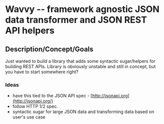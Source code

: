 # Wavvy -- framework agnostic JSON data transformer and JSON REST API helpers

## Description/Concept/Goals

Just wanted to build a library that adds some syntactic sugar/helpers for building REST APIs.
Library is obviously unstable and still in concept, but you have to start somewhere right? 

### Ideas

- have this tied to the JSON API spec - [http://jsonapi.org](http://jsonapi.org/)
- follow HTTP 1/2 spec.
- syntactic sugar for large JSON data and transforming data based on user's use case